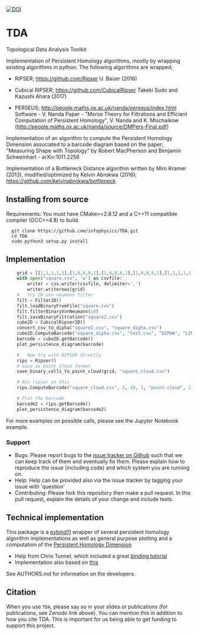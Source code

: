 
[![DOI](https://zenodo.org/badge/DOI/10.5281/zenodo.1436034.svg)](https://doi.org/10.5281/zenodo.1436034)


# TDA
Topological Data Analysis Toolkit


Implementation of Persistent Homology algorithms, mostly by wrapping existing algorithms in python.  The following algorithms are wrapped;

- RIPSER; https://github.com/Ripser
U. Bauer (2016)

- Cubical RIPSER; https://github.com/CubicalRipser
Takeki Sudo and Kazushi Ahara (2017)

- PERSEUS; http://people.maths.ox.ac.uk/nanda/perseus/index.html
Software - V. Nanda
Paper - "Morse Theory for Filtrations and Efficient Computation of Persistent Homology", V. Nanda and K. Mischaikow (http://people.maths.ox.ac.uk/nanda/source/DMPers-Final.pdf)


Implementation of an algorithm to compute the Persistent Homology Dimension associated to a barcode diagram based on the paper; "Measuring Shape with Topology" by Robert MacPherson and Benjamin Schweinhart - arXiv:1011.2258 


Implementation of a Bottleneck Distance algorithm written by Miro Kramer (2013), modified/optimized by Kelvin Abrokwa (2016); https://github.com/kelvinabrokwa/bottleneck




## Installing from source

Requirements: You must have CMake>=2.8.12 and a C++11 compatible compiler (GCC>=4.8) to build.

```
  git clone https://github.com/infophysics/TDA.git
  cd TDA
  sudo python3 setup.py install
```
## Implementation
```python
    grid = [[1,1,1,1,1],[1,0,0,0,1],[1,0,0,0,1],[1,0,0,0,1],[1,1,1,1,1]]
    with open("square.csv", 'w') as csvfile:
        writer = csv.writer(csvfile, delimiter=',')
        writer.writerows(grid)
    #   try 2D von neumann filter
    filt = Filter2D()
    filt.loadBinaryFromFile("square.csv")
    filt.filterBinaryVonNeumann(10)
    filt.saveBinaryFiltration("square2.csv")
    cube2D = CubicalRipser2D()
    convert_csv_to_dipha("square2.csv", "square_dipha.csv")
    cube2D.ComputeBarcode("square_dipha.csv", "test.csv", "DIPHA", "LINKFIND", 10, True)
    barcode = cube2D.getBarcode()
    plot_persistence_diagram(barcode)

    #   Now try with RIPSER directly
    rips = Ripser()
    # save as point cloud format
    save_binary_cells_to_point_cloud(grid, "square_cloud.csv")

    # Run ripser on this
    rips.ComputeBarcode("square_cloud.csv", 2, 10, 1, "point-cloud", 1)

    # Plot the barcode
    barcode2 = rips.getBarcode()
    plot_persistence_diagram(barcode2)
```

For more examples on possible calls, please see the Jupyter Notebook example.



### Support

* Bugs: Please report bugs to the [issue tracker on Github](https://github.com/infophysics/TDA/issues) such that we can keep track of them and eventually fix them.  Please explain how to reproduce the issue (including code) and which system you are running on.
* Help: Help can be provided also via the issue tracker by tagging your issue with 'question'
* Contributing:  Please fork this repository then make a pull request.  In this pull request, explain the details of your change and include tests.

## Technical implementation

This package is a [pybind11](https://pybind11.readthedocs.io/en/stable/intro.html) wrapper of several persistent homology algorithm implementations as well as general purpose plotting and a computation of the [Persistent Homology Dimension](https://people.math.osu.edu/schweinhart.2/MeasuringShapeWithTopology.pdf)

* Help from Chris Tunnel, which included a great [binding tutorial](https://indico.cern.ch/event/694818/contributions/2985778/attachments/1682465/2703470/PyHEPTalk.pdf)
* Implementation also based on [this](http://www.benjack.io/2018/02/02/python-cpp-revisited.html)

See AUTHORS.md for information on the developers.

## Citation

When you use `TDA`, please say so in your slides or publications (for publications, see Zenodo link above).  You can mention this in addition to how you cite TDA.  This is important for us being able to get funding to support this project.
